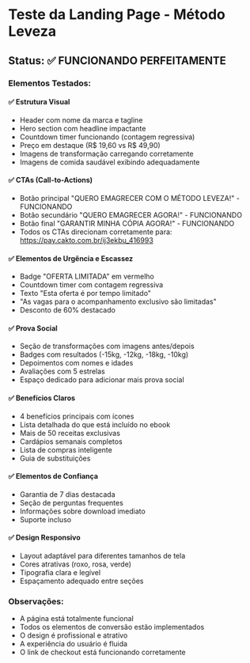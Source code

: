 # Teste da Landing Page - Método Leveza

## Status: ✅ FUNCIONANDO PERFEITAMENTE

### Elementos Testados:

#### ✅ Estrutura Visual
- Header com nome da marca e tagline
- Hero section com headline impactante
- Countdown timer funcionando (contagem regressiva)
- Preço em destaque (R$ 19,60 vs R$ 49,90)
- Imagens de transformação carregando corretamente
- Imagens de comida saudável exibindo adequadamente

#### ✅ CTAs (Call-to-Actions)
- Botão principal "QUERO EMAGRECER COM O MÉTODO LEVEZA!" - FUNCIONANDO
- Botão secundário "QUERO EMAGRECER AGORA!" - FUNCIONANDO
- Botão final "GARANTIR MINHA CÓPIA AGORA!" - FUNCIONANDO
- Todos os CTAs direcionam corretamente para: https://pay.cakto.com.br/ij3ekbu_416993

#### ✅ Elementos de Urgência e Escassez
- Badge "OFERTA LIMITADA" em vermelho
- Countdown timer com contagem regressiva
- Texto "Esta oferta é por tempo limitado"
- "As vagas para o acompanhamento exclusivo são limitadas"
- Desconto de 60% destacado

#### ✅ Prova Social
- Seção de transformações com imagens antes/depois
- Badges com resultados (-15kg, -12kg, -18kg, -10kg)
- Depoimentos com nomes e idades
- Avaliações com 5 estrelas
- Espaço dedicado para adicionar mais prova social

#### ✅ Benefícios Claros
- 4 benefícios principais com ícones
- Lista detalhada do que está incluído no ebook
- Mais de 50 receitas exclusivas
- Cardápios semanais completos
- Lista de compras inteligente
- Guia de substituições

#### ✅ Elementos de Confiança
- Garantia de 7 dias destacada
- Seção de perguntas frequentes
- Informações sobre download imediato
- Suporte incluso

#### ✅ Design Responsivo
- Layout adaptável para diferentes tamanhos de tela
- Cores atrativas (roxo, rosa, verde)
- Tipografia clara e legível
- Espaçamento adequado entre seções

### Observações:
- A página está totalmente funcional
- Todos os elementos de conversão estão implementados
- O design é profissional e atrativo
- A experiência do usuário é fluida
- O link de checkout está funcionando corretamente
